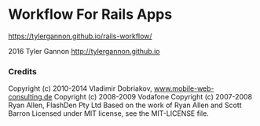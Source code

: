 # Workflow For Rails Apps

https://tylergannon.github.io/rails-workflow/


2016 Tyler Gannon http://tylergannon.github.io


### Credits

Copyright (c) 2010-2014 Vladimir Dobriakov, www.mobile-web-consulting.de
Copyright (c) 2008-2009 Vodafone
Copyright (c) 2007-2008 Ryan Allen, FlashDen Pty Ltd
Based on the work of Ryan Allen and Scott Barron
Licensed under MIT license, see the MIT-LICENSE file.
